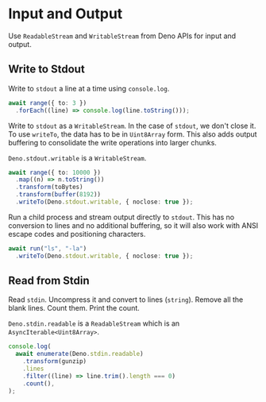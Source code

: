 # Input and Output

Use `ReadableStream` and `WritableStream` from Deno APIs for input and output.

## Write to Stdout

Write to `stdout` a line at a time using `console.log`.

```typescript
await range({ to: 3 })
  .forEach((line) => console.log(line.toString()));
```

Write to `stdout` as a `WritableStream`. In the case of 
`stdout`, we don't close it. To use `writeTo`, the data has to be
in `Uint8Array` form. This also adds output buffering to consolidate the
write operations into larger chunks.

`Deno.stdout.writable` is a `WritableStream`.

```typescript
await range({ to: 10000 })
  .map((n) => n.toString())
  .transform(toBytes)
  .transform(buffer(8192))
  .writeTo(Deno.stdout.writable, { noclose: true });

```

Run a child process and stream output directly to `stdout`.
This has no conversion to lines and no additional buffering, so it
will also work with ANSI escape codes and positioning characters.

```typescript
await run("ls", "-la")
  .writeTo(Deno.stdout.writable, { noclose: true });
```

## Read from Stdin

Read `stdin`. Uncompress it and convert to lines (`string`). Remove all the blank lines. Count them. Print the count.

`Deno.stdin.readable` is a `ReadableStream` which is an `AsyncIterable<Uint8Array>`.

```typescript
console.log(
  await enumerate(Deno.stdin.readable)
    .transform(gunzip)
    .lines
    .filter((line) => line.trim().length === 0)
    .count(),
);
```

